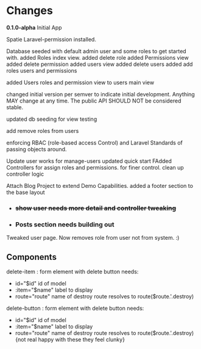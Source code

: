 # Changes

**0.1.0-alpha**
Initial App

Spatie Laravel-permission installed.

Database seeded with default admin user and some roles to get started with.
added Roles index view.
added delete role
added Permissions view
added delete permission
added users view
added delete users
added add roles users and permissions

added Users roles and permission view to users main view

changed initial version per semver to indicate initial development. Anything MAY change at any time. The public API SHOULD NOT be considered stable.

updated db seeding for view testing

add remove roles from users

enforcing RBAC (role-based access Control)
and Laravel Standards of passing objects around.

Update user works for manage-users
updated quick start
FAdded Controllers for assign roles and permissions. for finer control.
clean up controller logic

Attach Blog Project to extend Demo Capabilities.
added a footer section to the base layout

-   ### ~~show user needs more detail and controller tweaking~~
-   ### Posts section needs building out

Tweaked user page. Now removes role from user not from system. :)

## Components

delete-item : form element with delete button needs:

-   id="$id" id of model
-   :item="$name" label to display
-   route="route" name of destroy route resolves to route($route.'.destroy)

delete-button : form element with delete button needs:

-   id="$id" id of model
-   :item="$name" label to display
-   route="route" name of destroy route resolves to route($route.'.destroy)
    {not real happy with these they feel clunky}
